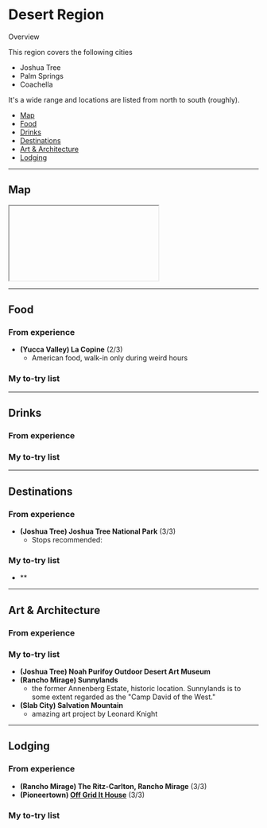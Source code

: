 # Desert Region

Overview

This region covers the following cities
- Joshua Tree
- Palm Springs
- Coachella

It's a wide range and locations are listed from north to south (roughly).

- [Map](#map)
- [Food](#food)
- [Drinks](#drinks)
- [Destinations](#destinations)
- [Art & Architecture](#art--architecture)
- [Lodging](#lodging)

-----

## Map

<iframe></iframe>

-----

## Food

### From experience

- **(Yucca Valley) La Copine** (2/3)
    - American food, walk-in only during weird hours

### My to-try list

-----

## Drinks

### From experience

### My to-try list

-----

## Destinations

### From experience

- **(Joshua Tree) Joshua Tree National Park** (3/3)
    - Stops recommended: 


### My to-try list

- **

-----

## Art & Architecture

### From experience

### My to-try list

- **(Joshua Tree) Noah Purifoy Outdoor Desert Art Museum**
- **(Rancho Mirage) Sunnylands**
    - the former Annenberg Estate, historic location. Sunnylands is to some extent regarded as the "Camp David of the West."
- **(Slab City) Salvation Mountain**
    - amazing art project by Leonard Knight

-----

## Lodging

### From experience

- **(Rancho Mirage) The Ritz-Carlton, Rancho Mirage** (3/3)
- **(Pioneertown) [Off Grid It House](https://www.airbnb.com/rooms/19606)** (3/3)

### My to-try list
